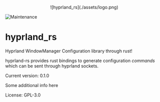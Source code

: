 <p align="center">
![hyprland_rs](./assets/logo.png)
</p>

![Maintenance](https://img.shields.io/badge/maintenance-activly--developed-brightgreen.svg)

# hyprland_rs

Hyprland WindowManager Configuration library through rust!

hyprland-rs provides rust bindings to generate configuration
_commands_ which can be sent through hyprland sockets.




Current version: 0.1.0

Some additional info here

License: GPL-3.0
